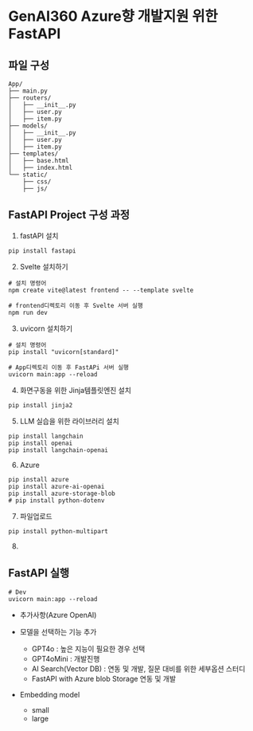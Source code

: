 # GenAI360 Azure향 개발지원 위한 FastAPI
## 파일 구성
```shell
App/
├── main.py
├── routers/
│   ├── __init__.py
│   ├── user.py
│   ├── item.py
├── models/
│   ├── __init__.py
│   ├── user.py
│   ├── item.py
├── templates/
│   ├── base.html
│   ├── index.html
└── static/
    ├── css/
    ├── js/
```

## FastAPI Project 구성 과정
1. fastAPI 설치
```shell
pip install fastapi
```
2. Svelte 설치하기
```shell
# 설치 명령어
npm create vite@latest frontend -- --template svelte

# frontend디렉토리 이동 후 Svelte 서버 실행
npm run dev
```

3. uvicorn 설치하기
```shell
# 설치 명령어
pip install "uvicorn[standard]"

# App디렉토리 이동 후 FastAPi 서버 실행
uvicorn main:app --reload
```

4. 화면구동을 위한 Jinja템플릿엔진 설치
```shell
pip install jinja2
```

5. LLM 실습을 위한 라이브러리 설치
```shell
pip install langchain
pip install openai
pip install langchain-openai
```

6. Azure
```shell
pip install azure
pip install azure-ai-openai
pip install azure-storage-blob 
# pip install python-dotenv

```

7. 파일업로드
```shell
pip install python-multipart
```

8. 

## FastAPI 실행
```shell
# Dev
uvicorn main:app --reload
```

* 추가사항(Azure OpenAI)
- 모델을 선택하는 기능 추가
    - GPT4o                 : 높은 지능이 필요한 경우 선택
    - GPT4oMini             : 개발진행
    - AI Search(Vector DB)  : 연동 및 개발, 질문 대비를 위한 세부옵션 스터디
    - FastAPI with Azure blob Storage 연동 및 개발

- Embedding model
    - small
    - large
